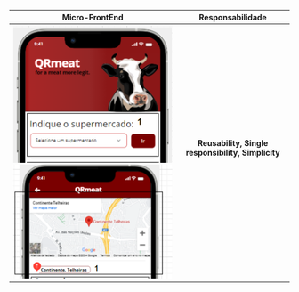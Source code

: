 
|                                Micro-FrontEnd                                |           Responsabilidade            |     
|:---------------------------------------------------------------------------:|:---------------------------------------------------------------------------:|
| ![Alt text](../imagensFE/Imagem3.1.png?raw=true "Imagem3.1") ![Alt text](../imagensFE/Imagem4.png?raw=true "Imagem5") | **Reusability, Single responsibility, Simplicity** <br><br> 
